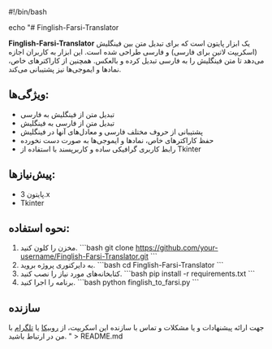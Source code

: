 #!/bin/bash

echo "# Finglish-Farsi-Translator

**Finglish-Farsi-Translator** یک ابزار پایتون است که برای تبدیل متن بین فینگلیش (اسکریپت لاتین برای فارسی) و فارسی طراحی شده است. این ابزار به کاربران اجازه می‌دهد تا متن فینگلیش را به فارسی تبدیل کرده و بالعکس. همچنین از کاراکترهای خاص، نمادها و ایموجی‌ها نیز پشتیبانی می‌کند.

## ویژگی‌ها:
- تبدیل متن از فینگلیش به فارسی
- تبدیل متن از فارسی به فینگلیش
- پشتیبانی از حروف مختلف فارسی و معادل‌های آنها در فینگلیش
- حفظ کاراکترهای خاص، نمادها و ایموجی‌ها به صورت دست نخورده
- رابط کاربری گرافیکی ساده و کاربرپسند با استفاده از Tkinter

## پیش‌نیازها:
- پایتون 3.x
- Tkinter

## نحوه استفاده:
1. مخزن را کلون کنید.
   \`\`\`bash
   git clone https://github.com/your-username/Finglish-Farsi-Translator.git
   \`\`\`
2. به دایرکتوری پروژه بروید.
   \`\`\`bash
   cd Finglish-Farsi-Translator
   \`\`\`
3. کتابخانه‌های مورد نیاز را نصب کنید.
   \`\`\`bash
   pip install -r requirements.txt
   \`\`\`
4. برنامه را اجرا کنید.
   \`\`\`bash
   python finglish_to_farsi.py
   \`\`\`

## سازنده
جهت ارائه پیشنهادات و یا مشکلات و تماس با سازنده این اسکریپت، از [روبیکا](https://rubika.ir/frameworkpython4) یا [تلگرام](https://t.me/Framework_Python) با من در ارتباط باشید.
" > README.md
